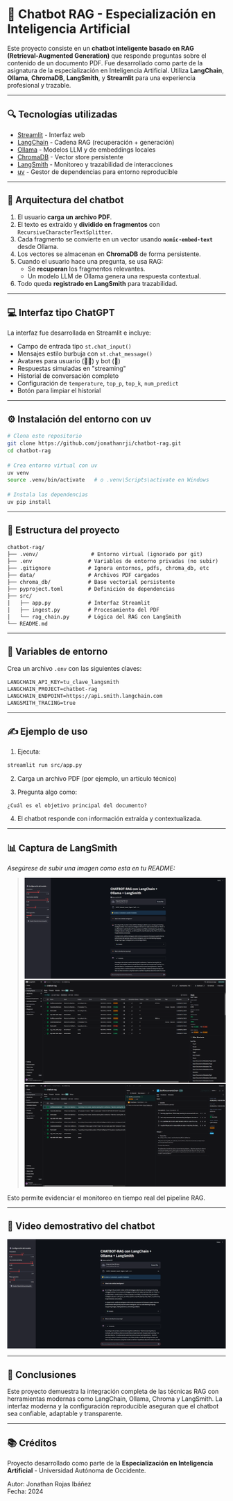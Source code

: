 # 🤖 Chatbot RAG - Especialización en Inteligencia Artificial

Este proyecto consiste en un **chatbot inteligente basado en RAG (Retrieval-Augmented Generation)** que responde preguntas sobre el contenido de un documento PDF. Fue desarrollado como parte de la asignatura de la especialización en Inteligencia Artificial. Utiliza **LangChain**, **Ollama**, **ChromaDB**, **LangSmith**, y **Streamlit** para una experiencia profesional y trazable.

---

## 🔍 Tecnologías utilizadas

- [Streamlit](https://streamlit.io/) - Interfaz web
- [LangChain](https://www.langchain.com/) - Cadena RAG (recuperación + generación)
- [Ollama](https://ollama.com/) - Modelos LLM y de embeddings locales
- [ChromaDB](https://www.trychroma.com/) - Vector store persistente
- [LangSmith](https://smith.langchain.com/) - Monitoreo y trazabilidad de interacciones
- [uv](https://github.com/astral-sh/uv) - Gestor de dependencias para entorno reproducible

---

## 🧠 Arquitectura del chatbot

1. El usuario **carga un archivo PDF**.
2. El texto es extraído y **dividido en fragmentos** con `RecursiveCharacterTextSplitter`.
3. Cada fragmento se convierte en un vector usando **`nomic-embed-text`** desde Ollama.
4. Los vectores se almacenan en **ChromaDB** de forma persistente.
5. Cuando el usuario hace una pregunta, se usa RAG:
   - Se **recuperan** los fragmentos relevantes.
   - Un modelo LLM de Ollama genera una respuesta contextual.
6. Todo queda **registrado en LangSmith** para trazabilidad.

---

## 💻 Interfaz tipo ChatGPT

La interfaz fue desarrollada en Streamlit e incluye:

- Campo de entrada tipo `st.chat_input()`
- Mensajes estilo burbuja con `st.chat_message()`
- Avatares para usuario (🧑‍🎓) y bot (🤖)
- Respuestas simuladas en "streaming"
- Historial de conversación completo
- Configuración de `temperature`, `top_p`, `top_k`, `num_predict`
- Botón para limpiar el historial

---

## ⚙️ Instalación del entorno con uv

```bash
# Clona este repositorio
git clone https://github.com/jonathanrji/chatbot-rag.git
cd chatbot-rag

# Crea entorno virtual con uv
uv venv
source .venv/bin/activate   # o .venv\Scripts\activate en Windows

# Instala las dependencias
uv pip install
```

---

## 📁 Estructura del proyecto

```
chatbot-rag/
├── .venv/                 # Entorno virtual (ignorado por git)
├── .env                  # Variables de entorno privadas (no subir)
├── .gitignore            # Ignora entornos, pdfs, chroma_db, etc
├── data/                 # Archivos PDF cargados
├── chroma_db/            # Base vectorial persistente
├── pyproject.toml        # Definición de dependencias
├── src/
│   ├── app.py            # Interfaz Streamlit
│   ├── ingest.py         # Procesamiento del PDF
│   └── rag_chain.py      # Lógica del RAG con LangSmith
└── README.md
```

---

## 🔐 Variables de entorno

Crea un archivo `.env` con las siguientes claves:

```env
LANGCHAIN_API_KEY=tu_clave_langsmith
LANGCHAIN_PROJECT=chatbot-rag
LANGCHAIN_ENDPOINT=https://api.smith.langchain.com
LANGSMITH_TRACING=true
```

---

## ✍️ Ejemplo de uso

1. Ejecuta:
```bash
streamlit run src/app.py
```

2. Carga un archivo PDF (por ejemplo, un artículo técnico)

3. Pregunta algo como:
```
¿Cuál es el objetivo principal del documento?
```

4. El chatbot responde con información extraída y contextualizada.

---

## 📊 Captura de LangSmith

_Asegúrese de subir una imagen como esta en tu README:_

> ![Captura de LangSmith mostrando una traza del chatbot](assets/1.png)
> ![Captura de LangSmith mostrando una traza del chatbot](assets/2.png)
> ![Captura de LangSmith mostrando una traza del chatbot](assets/3.png)

Esto permite evidenciar el monitoreo en tiempo real del pipeline RAG.

---

## 🎥 Video demostrativo del chatbot

[![Demo en YouTube](assets/1.png)](https://youtu.be/xF1HIOaEq0E)

---

## 📌 Conclusiones

Este proyecto demuestra la integración completa de las técnicas RAG con herramientas modernas como LangChain, Ollama, Chroma y LangSmith. La interfaz moderna y la configuración reproducible aseguran que el chatbot sea confiable, adaptable y transparente.

---

## 📚 Créditos

Proyecto desarrollado como parte de la **Especialización en Inteligencia Artificial** - Universidad Autónoma de Occidente.

Autor: Jonathan Rojas Ibáñez  
Fecha: 2024